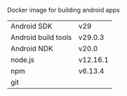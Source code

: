 Docker image for building android apps

|||
| ------------------- | ------------- |
| Android SDK         | v29           |
| Android build tools | v29.0.3       |
| Android NDK         | v20.0         |
| node.js             | v12.16.1      |
| npm                 | v6.13.4       |
| git                 |               |
